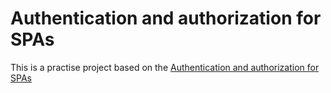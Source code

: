 # Authentication and authorization for SPAs

This is a practise project based on the [Authentication and authorization for SPAs](https://docs.microsoft.com/en-us/aspnet/core/security/authentication/identity-api-authorization?view=aspnetcore-5.0)
